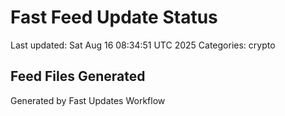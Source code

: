 # Fast Feed Update Status
Last updated: Sat Aug 16 08:34:51 UTC 2025
Categories: crypto

## Feed Files Generated

Generated by Fast Updates Workflow
